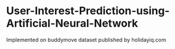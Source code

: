 # User-Interest-Prediction-using-Artificial-Neural-Network
Implemented on buddymove dataset published by holidayiq.com
